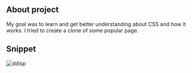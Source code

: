 ## About project
My goal was to learn and get better understanding about CSS and how it works. I tried to create a clone of some popular page.

## Snippet

![ddisp](https://i.imgur.com/fl6DIsy.png)
